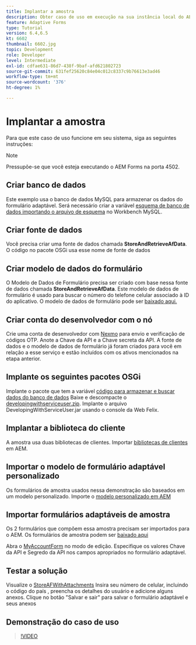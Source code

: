 ```yaml
---
title: Implantar a amostra
description: Obter caso de uso em execução na sua instância local do AEM Forms
feature: Adaptive Forms
type: Tutorial
version: 6.4,6.5
kt: 6602
thumbnail: 6602.jpg
topic: Development
role: Developer
level: Intermediate
exl-id: cdfae631-86d7-438f-9baf-afd621802723
source-git-commit: 631fef25620c84e04c012c8337c9b76613e3ad46
workflow-type: tm+mt
source-wordcount: '376'
ht-degree: 1%

---
```


# Implantar a amostra

Para que este caso de uso funcione em seu sistema, siga as seguintes instruções:

>[!NOTE]
>Pressupõe-se que você esteja executando o AEM Forms na porta 4502.


## Criar banco de dados

Este exemplo usa o banco de dados MySQL para armazenar os dados do formulário adaptável. Será necessário criar a variável [esquema de banco de dados importando o arquivo de esquema](assets/data-base-schema.sql) no Workbench MySQL.

## Criar fonte de dados

Você precisa criar uma fonte de dados chamada **StoreAndRetrieveAfData**. O código no pacote OSGi usa esse nome de fonte de dados

## Criar modelo de dados do formulário

O Modelo de Dados de Formulário precisa ser criado com base nessa fonte de dados chamada **StoreAndRetrieveAfData**. Este modelo de dados de formulário é usado para buscar o número do telefone celular associado à ID do aplicativo. O modelo de dados de formulário pode ser [baixado aqui.](assets/2-Factor-Authentication-DataSource-and-FDM.zip)

## Criar conta do desenvolvedor com o nó

Crie uma conta de desenvolvedor com [Nexmo](https://dashboard.nexmo.com/) para envio e verificação de códigos OTP. Anote a Chave da API e a Chave secreta da API. A fonte de dados e o modelo de dados de formulário já foram criados para você em relação a esse serviço e estão incluídos com os ativos mencionados na etapa anterior.

## Implante os seguintes pacotes OSGi

Implante o pacote que tem a variável [código para armazenar e buscar dados do banco de dados](assets/FetchPartiallyCompletedForm.PartiallyCompletedForm.core-1.0-SNAPSHOT.jar)
Baixe e descompacte o [developingwithserviceuser.zip](https://experienceleague.adobe.com/docs/experience-manager-learn/assets/developingwithserviceuser.zip).
Implante o arquivo DevelopingWithServiceUser.jar usando o console da Web Felix.

## Implantar a biblioteca do cliente

A amostra usa duas bibliotecas de clientes. Importar [bibliotecas de clientes](assets/client-libraries.zip) em AEM.

## Importar o modelo de formulário adaptável personalizado

Os formulários de amostra usados nessa demonstração são baseados em um modelo personalizado. Importe o [modelo personalizado em AEM](assets/custom-template-with-page-component.zip)

## Importar formulários adaptáveis de amostra

Os 2 formulários que compõem essa amostra precisam ser importados para o AEM. Os formulários de amostra podem ser [baixado aqui](assets/sample-forms.zip)

Abra o [MyAccountForm](http://localhost:4502/editor.html/content/forms/af/myaccountform.html) no modo de edição. Especifique os valores Chave da API e Segredo da API nos campos apropriados no formulário adaptável.

## Testar a solução

Visualize o [StoreAFWithAttachments](http://localhost:4502/content/dam/formsanddocuments/storeafwithattachments/jcr:content?wcmmode=disabled)
Insira seu número de celular, incluindo o código do país , preencha os detalhes do usuário e adicione alguns anexos. Clique no botão &quot;Salvar e sair&quot; para salvar o formulário adaptável e seus anexos


## Demonstração do caso de uso

>[!VIDEO](https://video.tv.adobe.com/v/327122?quality=9&learn=on)
